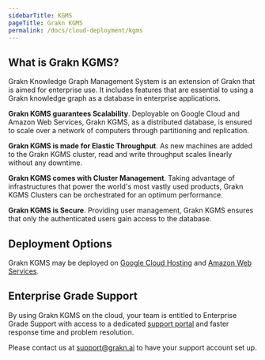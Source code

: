 ```yaml
---
sidebarTitle: KGMS
pageTitle: Grakn KGMS
permalink: /docs/cloud-deployment/kgms
---
```


## What is Grakn KGMS?
Grakn Knowledge Graph Management System is an extension of Grakn that is aimed for enterprise use. It includes features that are essential to using a Grakn knowledge graph as a database in enterprise applications.


**Grakn KGMS guarantees Scalability**. Deployable on Google Cloud and Amazon Web Services, Grakn KGMS, as a distributed database, is ensured to scale over a network of computers through partitioning and replication.

**Grakn KGMS is made for Elastic Throughput**. As new machines are added to the Grakn KGMS cluster, read and write throughput scales linearly without any downtime.

**Grakn KGMS comes with Cluster Management**. Taking advantage of infrastructures that power the world's most vastly used products, Grakn KGMS Clusters can be orchestrated for an optimum performance.

**Grakn KGMS is Secure**. Providing user management, Grakn KGMS ensures that only the authenticated users gain access to the database.

## Deployment Options
Grakn KGMS may be deployed on [Google Cloud Hosting](/docs/cloud-deployment/google-cloud) and [Amazon Web Services](/docs/cloud-deployment/aws).

## Enterprise Grade Support
By using Grakn KGMS on the cloud, your team is entitled to Enterprise Grade Support with access to a dedicated [support portal](https://support.grakn.ai/auth/login) and faster response time and problem resolution.

Please contact us at support@grakn.ai to have your support account set up.